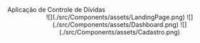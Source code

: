 <div paddingBottom="20px">
  Aplicação de Controle de Dívidas
<div align="center">
![](./src/Components/assets/LandingPage.png)
![](./src/Components/assets/Dashboard.png)
![](./src/Components/assets/Cadastro.png)
 </div> 
</div>
